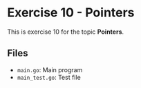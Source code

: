 # Exercise 10 - Pointers

This is exercise 10 for the topic **Pointers**.

## Files
- `main.go`: Main program
- `main_test.go`: Test file
